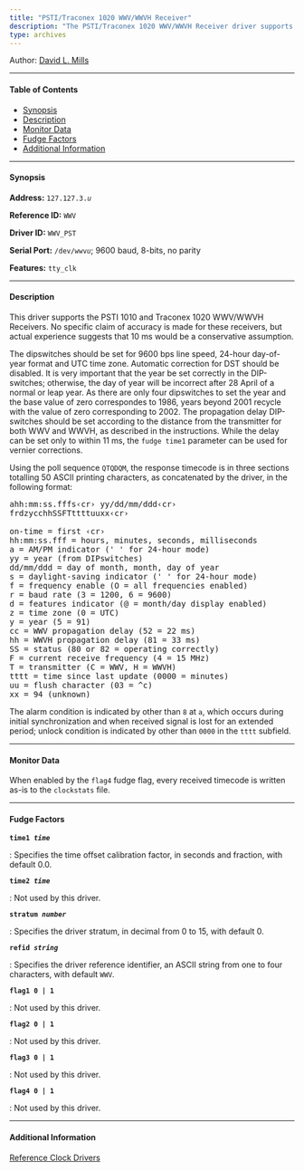 ```yaml
---
title: "PSTI/Traconex 1020 WWV/WWVH Receiver"
description: "The PSTI/Traconex 1020 WWV/WWVH Receiver driver supports the PSTI 1010 and Traconex 1020 WWV/WWVH Receivers."
type: archives
---
```


Author: [David L. Mills](mailto:mills@udel.edu)

* * *

#### Table of Contents

*   [Synopsis](/documentation/drivers/driver3/#synopsis)
*   [Description](/documentation/drivers/driver3/#description)
*   [Monitor Data](/documentation/drivers/driver3/#monitor-data)
*   [Fudge Factors](/documentation/drivers/driver3/#fudge-factors)
*   [Additional Information](/documentation/drivers/driver3/#additional-information)

* * *

#### Synopsis

**Address:** <code>127.127.3._u_</code>

**Reference ID:** `WWV`

**Driver ID:** `WWV_PST`

**Serial Port:** <code>/dev/wwv*u*</code>; 9600 baud, 8-bits, no parity

**Features:** `tty_clk`

* * *

#### Description

This driver supports the PSTI 1010 and Traconex 1020 WWV/WWVH Receivers. No specific claim of accuracy is made for these receivers, but actual experience suggests that 10 ms would be a conservative assumption.

The dipswitches should be set for 9600 bps line speed, 24-hour day-of-year format and UTC time zone. Automatic correction for DST should be disabled. It is very important that the year be set correctly in the DIP-switches; otherwise, the day of year will be incorrect after 28 April of a normal or leap year. As there are only four dipswitches to set the year and the base value of zero correspondes to 1986, years beyond 2001 recycle with the value of zero corresponding to 2002. The propagation delay DIP-switches should be set according to the distance from the transmitter for both WWV and WWVH, as described in the instructions. While the delay can be set only to within 11 ms, the `fudge time1` parameter can be used for vernier corrections.

Using the poll sequence `QTQDQM`, the response timecode is in three sections totalling 50 ASCII printing characters, as concatenated by the driver, in the following format:

<pre>ahh:mm:ss.fffs&lsaquo;cr&rsaquo; yy/dd/mm/ddd&lsaquo;cr&rsaquo;
frdzycchhSSFTttttuuxx&lsaquo;cr&rsaquo;

on-time = first &lsaquo;cr&rsaquo;
hh:mm:ss.fff = hours, minutes, seconds, milliseconds
a = AM/PM indicator (' ' for 24-hour mode)
yy = year (from DIPswitches)
dd/mm/ddd = day of month, month, day of year
s = daylight-saving indicator (' ' for 24-hour mode)
f = frequency enable (O = all frequencies enabled)
r = baud rate (3 = 1200, 6 = 9600)
d = features indicator (@ = month/day display enabled)
z = time zone (0 = UTC)
y = year (5 = 91)
cc = WWV propagation delay (52 = 22 ms)
hh = WWVH propagation delay (81 = 33 ms)
SS = status (80 or 82 = operating correctly)
F = current receive frequency (4 = 15 MHz)
T = transmitter (C = WWV, H = WWVH)
tttt = time since last update (0000 = minutes)
uu = flush character (03 = ^c)
xx = 94 (unknown)</pre>

The alarm condition is indicated by other than `8` at `a`, which occurs during initial synchronization and when received signal is lost for an extended period; unlock condition is indicated by other than `0000` in the `tttt` subfield.

* * *

#### Monitor Data

When enabled by the `flag4` fudge flag, every received timecode is written as-is to the `clockstats` file.

* * *

#### Fudge Factors

<code>**time1 _time_**</code>

: Specifies the time offset calibration factor, in seconds and fraction, with default 0.0.

<code>**time2 _time_**</code>

: Not used by this driver.

<code>**stratum _number_**</code>

: Specifies the driver stratum, in decimal from 0 to 15, with default 0.

<code>**refid _string_**</code>

: Specifies the driver reference identifier, an ASCII string from one to four characters, with default `WWV`.

<code>**flag1 0 | 1**</code>

: Not used by this driver.

<code>**flag2 0 | 1**</code>

: Not used by this driver.

<code>**flag3 0 | 1**</code>

: Not used by this driver.

<code>**flag4 0 | 1**</code>

: Not used by this driver.

* * *

#### Additional Information

[Reference Clock Drivers](/documentation/4.2.8-series/refclock/)
